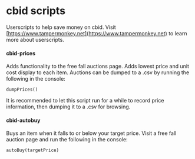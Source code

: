 # cbid scripts
Userscripts to help save money on cbid. Visit [https://www.tampermonkey.net](https://www.tampermonkey.net) to learn more about userscripts.
#### cbid-prices
Adds functionality to the free fall auctions page. Adds lowest price and unit cost display to each item. Auctions can be dumped to a .csv by running the following in the console:
```
dumpPrices()
```
It is recommended to let this script run for a while to record price information, then dumping it to a .csv for browsing.
#### cbid-autobuy
Buys an item when it falls to or below your target price. Visit a free fall auction page and run the following in the console:
```
autoBuy(targetPrice)
```
